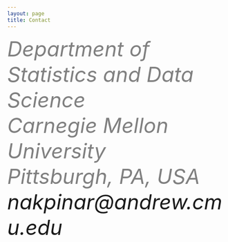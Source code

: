 ```yaml
---
layout: page
title: Contact
---
```


<!DOCTYPE html>
<html>
<head>
<meta name="viewport" content="width=device-width, initial-scale=1">
<link rel="stylesheet" href="https://cdnjs.cloudflare.com/ajax/libs/font-awesome/4.7.0/css/font-awesome.min.css">
</head>
<body>

<i class="fa fa-map-marker" style="font-size:48px;color:grey">
   Department of Statistics and Data Science <br>
   Carnegie Mellon University <br>
   Pittsburgh, PA, USA
</i>
<br>
<i class="fa fa-envelope" style="font-size:48px;color:greay">
  nakpinar@andrew.cmu.edu
</i>

</body>
</html> 
